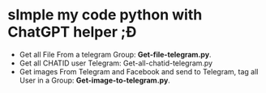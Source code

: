 # sImple my code python with ChatGPT helper ;Đ


- Get all File From a telegram Group: **Get-file-telegram.py**.
- Get all CHATID user Telegram: Get-all-chatid-telegram.py
- Get images From Telegram and Facebook and send to Telegram, tag all User in a Group: **Get-image-to-telegram.py**.
